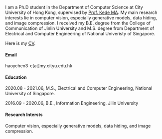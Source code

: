 
I am a Ph.D student in the Department of Computer Science at City University of Hong Kong, supervised by <a href="https://kedema.org/">Prof. Kede MA</a>. My main research interests lie in computer vision, especially generative models, data hiding, and image compression. I received my B.E. degree from the College of Communication of Jinlin University and M.S. degree from Department of Electrical and Computer Engineering of National Univeristy of Singapore.

Here is my <a href="https://github.com/haoychen3/haoychen3.github.io/blob/main/static/assets/Haoyu_s_CV.pdf">CV</a>.

#### Email
haoychen3-c[at]my.cityu.edu.hk

#### Education
2020.08 - 2021.06, M.S., Electrical and Computer Engineering, National University of Singapore.

2016.09 - 2020.06, B.E., Information Engineering, Jilin University

#### Research Intersts
Computer vision, especially generative models, data hiding, and image compression.
